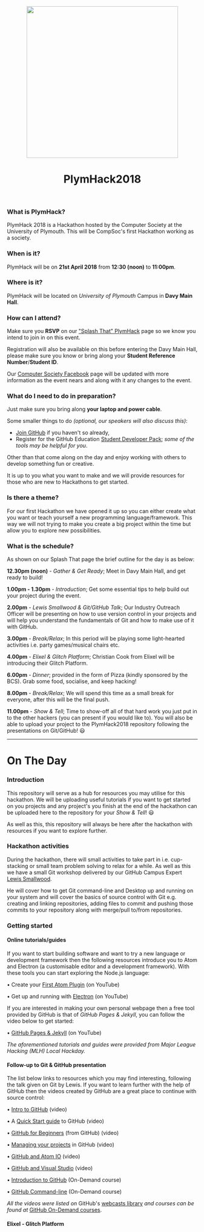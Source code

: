 <div align="center">
	<img width="400" src="https://scontent-lht6-1.xx.fbcdn.net/v/t1.0-9/30515631_1304123193053432_2835082820890656768_n.jpg?_nc_cat=0&oh=45312adeec4f14a6f4c219b4976297a2&oe=5B64D74C"/>
    <br>
    <h1>PlymHack2018</h1>
    <br>
    </div>

### What is PlymHack?

PlymHack 2018 is a Hackathon hosted by the Computer Society at the University of Plymouth. This will be CompSoc's first Hackathon working as a society.

### When is it?

PlymHack will be on **21st April 2018** from **12:30 (noon)** to **11:00pm**.

### Where is it?

PlymHack will be located on *University of Plymouth* Campus in **Davy Main Hall**.

### How can I attend?

Make sure you **RSVP** on our ["Splash That" PlymHack](https://plymhack.splashthat.com/) page so we
know you intend to join in on this event.

Registration will also be available on this before entering the Davy Main Hall, please make sure you know or bring along your **Student Reference Number**/**Student ID**.

Our [Computer Society Facebook](https://www.facebook.com/plymunicompsoc/) page will be updated with more information as the event nears and along with it any changes to the event.

### What do I need to do in preparation?

Just make sure you bring along **your laptop and power cable**.

Some smaller things to do *(optional, our speakers will also discuss this)*:

* [Join GitHub](https://github.com/join) if you haven't so already,
* Register for the GitHub Education [Student Developer Pack](https://education.github.com/pack); *some of the tools may be helpful for you*.

Other than that come along on the day and enjoy working with others to develop something fun or creative.

It is up to you what you want to make and we will provide resources for those who are new to Hackathons to get started.

### Is there a theme?

For our first Hackathon we have opened it up so you can either create what you want or teach yourself a new programming language/framework.
This way we will not trying to make you create a big project within the time but allow you to explore new possibilities.

### What is the schedule?

As shown on our Splash That page the brief outline for the day is as below:

**12.30pm (noon)** - *Gather & Get Ready*; Meet in Davy Main Hall, and get ready to build!

**1.00pm - 1.30pm** - *Introduction*; Get some essential tips to help build out your project during the event.

**2.00pm** - *Lewis Smallwood & Git/GitHub Talk*; Our Industry Outreach Officer will be presenting on how to use version control
in your projects and will help you understand the fundamentals of Git and how to make use of it with GitHub.

**3.00pm** - *Break/Relax*; In this period will be playing some light-hearted activities i.e. party games/musical chairs etc.

**4.00pm** - *Elixel & Glitch Platform*; Christian Cook from Elixel will be introducing their Glitch Platform.

**6.00pm** - *Dinner*; provided in the form of Pizza (kindly sponsored by the BCS).
Grab some food, socialise, and keep hacking!

**8.00pm** - *Break/Relax*; We will spend this time as a small break for everyone, after this will be the final push.

**11.00pm** - *Show & Tell*; Time to show-off all of that hard work you just put in to the other hackers (you can present if you would like to).
You will also be able to upload your project to the PlymHack2018 repository following the presentations on Git/GitHub! :smiley:

---


# On The Day

### Introduction

This repository will serve as a hub for resources you may utilise for this hackathon. We will be uploading useful tutorials if you want to get started on you projects and any project's you finish at the end of the hackathon can be uploaded here to the repository for your *Show & Tell*! :smiley:

As well as this, this repository will always be here after the hackathon with resources if you want to explore further.

### Hackathon activities

During the hackathon, there will small activities to take part in i.e. cup-stacking or small team problem solving to relax for a while. As well as this we have a small Git workshop delivered by our GitHub Campus Expert [Lewis Smallwood](https://github.com/LewisSmallwood/).

He will cover how to get Git command-line and Desktop up and running on your system and will cover the basics of source control with Git e.g. creating and linking repositories, adding files to commit and pushing those commits to your repository along with merge/pull to/from repositories.

### Getting started

#### Online tutorials/guides

If you want to start building software and want to try a new language or development framework then the following resources introduce you to Atom and Electron (a customisable editor and a development framework). With these tools you can start exploring the Node.js language:

• Create your [First Atom Plugin](https://www.youtube.com/watch?v=BDsv94RGDMs) (on YouTube)

• Get up and running with [Electron](https://www.youtube.com/watch?v=Y5Wx3GCpDQo) (on YouTube)

If you are interested in making your own personal webpage then a free tool provided by GitHub is that of *GitHub Pages & Jekyll*, you can follow the video below to get started:

• [GitHub Pages & Jekyll](https://www.youtube.com/watch?v=fjj0PXtqzd8) (on YouTube)

*The aforementioned tutorials and guides were provided from Major League Hacking (MLH) Local Hackday.*

#### Follow-up to Git & GitHub presentation

The list below links to resources which you may find interesting, following the talk given on Git by Lewis. If you want to learn further with the help of GitHub then the videos created by GitHub are a great place to continue with source control:

• [Intro to GitHub](https://player.vimeo.com/video/222903388) (video)

• A [Quick Start guide](https://player.vimeo.com/video/252759636) to GitHub (video)

• [GitHub for Beginners](https://player.vimeo.com/video/257643032) (from GitHub) (video)

• [Managing your projects](https://player.vimeo.com/video/258104320) in GitHub (video)

• [GitHub and Atom IO](https://player.vimeo.com/video/234424268) (video)

• [GitHub and Visual Studio](https://player.vimeo.com/video/233701314) (video)

• [Introduction to GitHub](https://services.github.com/on-demand/intro-to-github/) (On-Demand course)

• [GitHub Command-line](https://services.github.com/on-demand/github-cli/) (On-Demand course)

*All the videos were listed on* GitHub's [webcasts library](https://resources.github.com/webcasts/) *and courses can be found at* [GitHub On-Demand courses](https://services.github.com/on-demand/).

#### Elixel - Glitch Platform
